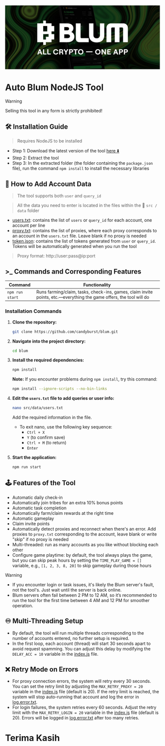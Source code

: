 ![Blum banner](https://raw.githubusercontent.com/zuydd/image/main/blum.jpeg)

# Auto Blum NodeJS Tool

> [!WARNING]  
> Selling this tool in any form is strictly prohibited!

## 🛠️ Installation Guide

> Requires NodeJS to be installed

- Step 1: Download the latest version of the tool [here ⬇️](https://github.com/zuydd/blum/archive/refs/heads/main.zip)
- Step 2: Extract the tool
- Step 3: In the extracted folder (the folder containing the `package.json` file), run the command `npm install` to install the necessary libraries

## 💾 How to Add Account Data

> The tool supports both `user` and `query_id`

> All the data you need to enter is located in the files within the 📁 `src / data` folder

- [users.txt](src/data/users.txt): contains the list of `users` or `query_id` for each account, one account per line
- [proxy.txt](src/data/proxy.txt): contains the list of proxies, where each proxy corresponds to an account in the `users.txt` file. Leave blank if no proxy is needed
- [token.json](src/data/token.json): contains the list of tokens generated from `user` or `query_id`. Tokens will be automatically generated when you run the tool

> Proxy format: http://user:pass@ip:port

## >_ Commands and Corresponding Features

| Command          | Functionality                                                                                                                                       |
| ---------------- | --------------------------------------------------------------------------------------------------------------------------------------------------- |
| `npm run start`  | Runs farming/claim, tasks, check-ins, games, claim invite points, etc.—everything the game offers, the tool will do                                  |

### Installation Commands

1. **Clone the repository:**
   ```bash
   git clone https://github.com/candyburst/blum.git
   ```

2. **Navigate into the project directory:**
   ```bash
   cd blum
   ```

3. **Install the required dependencies:**
   ```bash
   npm install
   ```

   **Note:** If you encounter problems during `npm install`, try this command:
   ```bash
   npm install --ignore-scripts --no-bin-links
   ```

4. **Edit the `users.txt` file to add queries or user info:**
   ```bash
   nano src/data/users.txt
   ```

   Add the required information in the file.

   - To exit nano, use the following key sequence:
     - `Ctrl + X`
     - `Y` (to confirm save)
     - `Ctrl + M` (to return)
     - `Enter`

5. **Start the application:**
   ```bash
   npm run start
   ```

## 🕹️ Features of the Tool

- Automatic daily check-in
- Automatically join tribes for an extra 10% bonus points
- Automatic task completion
- Automatically farm/claim rewards at the right time
- Automatic gameplay
- Claim invite points
- Automatically detect proxies and reconnect when there's an error. Add proxies to `proxy.txt` corresponding to the account, leave blank or write "skip" if no proxy is needed
- Multi-threaded: run as many accounts as you like without blocking each other
- Configure game playtime: by default, the tool always plays the game, but you can skip peak hours by setting the `TIME_PLAY_GAME = []` variable, e.g., `[1, 2, 3, 8, 20]` to skip gameplay during those hours

> [!WARNING]  
> - If you encounter login or task issues, it's likely the Blum server's fault, not the tool's. Just wait until the server is back online.
> - Blum servers often fail between 2 PM to 12 AM, so it’s recommended to run the tool for the first time between 4 AM and 12 PM for smoother operation.

## ♾ Multi-Threading Setup

- By default, the tool will run multiple threads corresponding to the number of accounts entered, no further setup is required.
- In the first loop, each account (thread) will start 30 seconds apart to avoid request spamming. You can adjust this delay by modifying the `DELAY_ACC = 10` variable in the [index.js](src/run/index.js) file.

## ❌ Retry Mode on Errors

- For proxy connection errors, the system will retry every 30 seconds. You can set the retry limit by adjusting the `MAX_RETRY_PROXY = 20` variable in the [index.js](src/run/index.js) file (default is 20). If the retry limit is reached, the system will stop auto-running that account and log the error in [log.error.txt](src/data/log.error.txt).
- For login failures, the system retries every 60 seconds. Adjust the retry limit with the `MAX_RETRY_LOGIN = 20` variable in the [index.js](src/run/index.js) file (default is 20). Errors will be logged in [log.error.txt](src/data/log.error.txt) after too many retries.

# Terima Kasih
